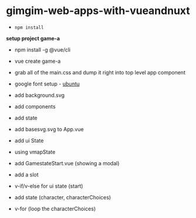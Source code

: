 # gimgim-web-apps-with-vueandnuxt
- ` npm install `

**setup project game-a**
- npm install -g @vue/cli
- vue create game-a
- grab all of the main.css and dump it right into top level app component 
- google font setup - [ubuntu](https://fonts.googleapis.com/css2?family=Ubuntu:wght@300;400&display=swap)
- add background.svg
- add components
- add state

- add basesvg.svg to App.vue
- add ui State
- using vmapState
- add GamestateStart.vue (showing a modal)
- add a slot
- v-if/v-else for ui state (start)
- add state (character, characterChoices)
- v-for (loop the characterChoices)